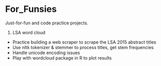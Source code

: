 For_Funsies
===========
Just-for-fun and code practice projects.

1. LSA word cloud
  * Practice building a web scraper to scrape the LSA 2015 abstract titles
  * Use nltk tokenizer & stemmer to process titles, get stem frequencies
  * Handle unicode encoding issues
  * Play with wordcloud package in R to plot results
